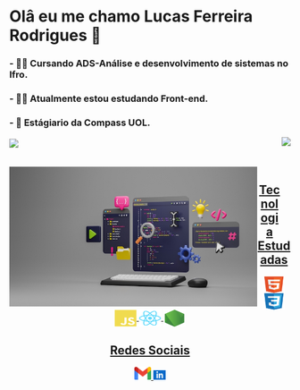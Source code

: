 <h1>Olâ eu me chamo Lucas Ferreira Rodrigues 👋</h1>

<h3>- 👩‍💻 Cursando ADS-Análise e desenvolvimento de sistemas no Ifro.</h3>
<h3>- 👨‍🏫 Atualmente estou estudando Front-end.</h3>
<h3>- 🤵 Estágiario da Compass UOL.</h3>

<div>
  <a href="https://github.com/lucas-ifro">
  <img align="center" height="160em" src="https://github-readme-stats.vercel.app/api?username=Lucas-Ifro&show_icons=true&theme=nord&include_all_commits=true&count_private=true"/>
  <img align="right" height="160em" src="https://github-readme-stats.vercel.app/api/top-langs/?username=lucas-ifro&layout=compact&langs_count=16&theme=nord"/>
  
</div>
<br>
<div  align="center"> 
  <div style="display: inline_block"><br>
    <img align="left" height="250" alt="coding-time" src="imgagem.jpeg">
    <h2 align="center">Tecnologia Estudadas</h2>
    <img align="center" alt="Rafa-HTML" height="30" width="40" src="https://raw.githubusercontent.com/devicons/devicon/master/icons/html5/html5-original.svg">
    <img align="center" alt="Rafa-CSS" height="30" width="40" src="https://raw.githubusercontent.com/devicons/devicon/master/icons/css3/css3-original.svg">
    <img align="center" alt="Rafa-Js" height="30" width="40" src="https://raw.githubusercontent.com/devicons/devicon/master/icons/javascript/javascript-plain.svg">
    <img align="center" alt="Rafa-React" height="30" width="40" src="https://raw.githubusercontent.com/devicons/devicon/master/icons/react/react-original.svg">
    <img align="center" height="30" width="40" alt="nodejs-icon" src="https://raw.githubusercontent.com/devicons/devicon/master/icons/nodejs/nodejs-original.svg">
    
   </div>
    
  
  <h2 align="center">Redes Sociais</h2>
    <a href = "mailto: lucaslfr00@gmail.com" >
      <img width="30" src="Gmail.png">
    </a>
    <a href = "https://www.linkedin.com/in/lucas-ferreira-rodrigues-b3938a2a7" target="_blank">
      <img width="22" src="linkedin.jpg">
    </a>

</div>
<div style="display: block"><br>
</div>
